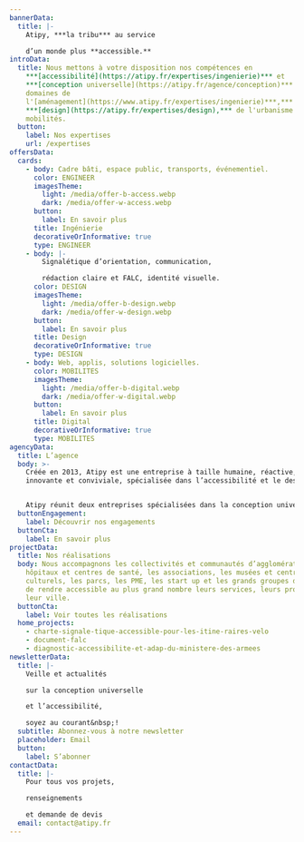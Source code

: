 ```yaml
---
bannerData:
  title: |-
    Atipy, ***la tribu*** au service

    d’un monde plus **accessible.**
introData:
  title: Nous mettons à votre disposition nos compétences en
    ***[accessibilité](https://atipy.fr/expertises/ingenierie)*** et
    ***[conception universelle](https://atipy.fr/agence/conception)*** dans les
    domaines de
    l'[aménagement](https://www.atipy.fr/expertises/ingenierie)***,*** du
    ***[design](https://atipy.fr/expertises/design),*** de l'urbanisme et des
    mobilités.
  button:
    label: Nos expertises
    url: /expertises
offersData:
  cards:
    - body: Cadre bâti, espace public, transports, événementiel.
      color: ENGINEER
      imagesTheme:
        light: /media/offer-b-access.webp
        dark: /media/offer-w-access.webp
      button:
        label: En savoir plus
      title: Ingénierie
      decorativeOrInformative: true
      type: ENGINEER
    - body: |-
        Signalétique d’orientation, communication,

        rédaction claire et FALC, identité visuelle.
      color: DESIGN
      imagesTheme:
        light: /media/offer-b-design.webp
        dark: /media/offer-w-design.webp
      button:
        label: En savoir plus
      title: Design
      decorativeOrInformative: true
      type: DESIGN
    - body: Web, applis, solutions logicielles.
      color: MOBILITES
      imagesTheme:
        light: /media/offer-b-digital.webp
        dark: /media/offer-w-digital.webp
      button:
        label: En savoir plus
      title: Digital
      decorativeOrInformative: true
      type: MOBILITES
agencyData:
  title: L’agence
  body: >-
    Créée en 2013, Atipy est une entreprise à taille humaine, réactive,
    innovante et conviviale, spécialisée dans l’accessibilité et le design.


    Atipy réunit deux entreprises spécialisées dans la conception universelle et l’accessibilité&nbsp;: Divercities et Agence Adéquat. En 2021, cette fusion prend le nom d’Atipy, une association évidente après 10 années de partenariat. Fort de ses expériences sur des projets d’envergures, Atipy accompagne les structures publiques comme privées dans la réflexion et la mise en place de dispositifs accessibles et inclusifs.
  buttonEngagement:
    label: Découvrir nos engagements
  buttonCta:
    label: En savoir plus
projectData:
  title: Nos réalisations
  body: Nous accompagnons les collectivités et communautés d’agglomération, les
    hôpitaux et centres de santé, les associations, les musées et centres
    culturels, les parcs, les PME, les start up et les grands groupes désireux
    de rendre accessible au plus grand nombre leurs services, leurs produits,
    leur ville.
  buttonCta:
    label: Voir toutes les réalisations
  home_projects:
    - charte-signale-tique-accessible-pour-les-itine-raires-velo
    - document-falc
    - diagnostic-accessibilite-et-adap-du-ministere-des-armees
newsletterData:
  title: |-
    Veille et actualités

    sur la conception universelle

    et l’accessibilité,

    soyez au courant&nbsp;!
  subtitle: Abonnez-vous à notre newsletter
  placeholder: Email
  button:
    label: S’abonner
contactData:
  title: |-
    Pour tous vos projets,

    renseignements

    et demande de devis
  email: contact@atipy.fr
---
```

